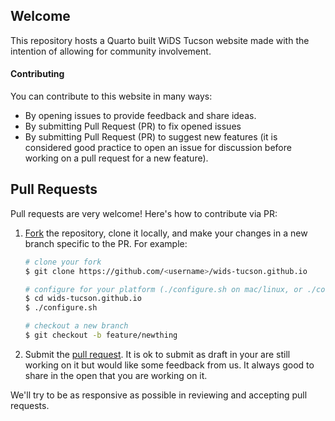 ## Welcome

This repository hosts a Quarto built WiDS Tucson website made with the intention of allowing for community involvement.

#### Contributing

You can contribute to this website in many ways:

-   By opening issues to provide feedback and share ideas.
-   By submitting Pull Request (PR) to fix opened issues
-   By submitting Pull Request (PR) to suggest new features (it is considered good practice to open an issue for discussion before working on a pull request for a new feature).

## Pull Requests 

Pull requests are very welcome! Here's how to contribute via PR:

1.  [Fork](https://github.com/wids-tucson/wids-tucson.github.io/fork) the repository, clone it locally, and make your changes in a new branch specific to the PR. For example:

    ```bash
    # clone your fork
    $ git clone https://github.com/<username>/wids-tucson.github.io

    # configure for your platform (./configure.sh on mac/linux, or ./configure.cmd on windows powershell)
    $ cd wids-tucson.github.io
    $ ./configure.sh

    # checkout a new branch
    $ git checkout -b feature/newthing
    ```

2.  Submit the [pull request](https://help.github.com/articles/using-pull-requests). It is ok to submit as draft in your are still working on it but would like some feedback from us. It always good to share in the open that you are working on it.

We'll try to be as responsive as possible in reviewing and accepting pull requests.